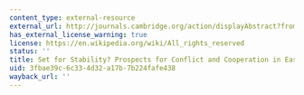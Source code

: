 ```yaml
---
content_type: external-resource
external_url: http://journals.cambridge.org/action/displayAbstract?fromPage=online&aid=54161
has_external_license_warning: true
license: https://en.wikipedia.org/wiki/All_rights_reserved
status: ''
title: Set for Stability? Prospects for Conflict and Cooperation in East Asia
uid: 3fbae39c-6c33-4d32-a17b-7b224fafe438
wayback_url: ''
---
```

